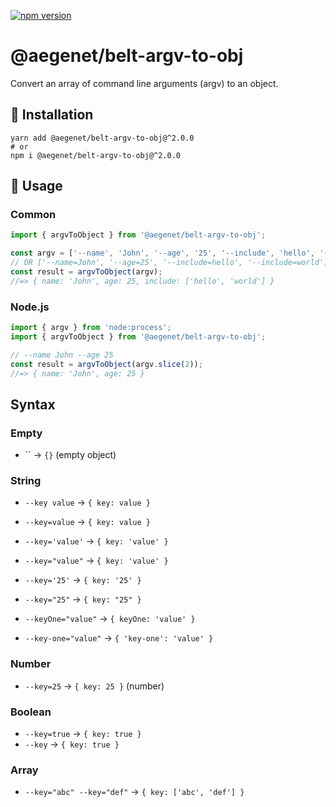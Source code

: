 [![npm version](https://img.shields.io/npm/v/@aegenet/belt-argv-to-obj.svg)](https://www.npmjs.com/package/@aegenet/belt-argv-to-obj)
<br>

# @aegenet/belt-argv-to-obj

Convert an array of command line arguments (argv) to an object.

## 💾 Installation

```shell
yarn add @aegenet/belt-argv-to-obj@^2.0.0
# or
npm i @aegenet/belt-argv-to-obj@^2.0.0
```

## 📝 Usage

### Common

```typescript
import { argvToObject } from '@aegenet/belt-argv-to-obj';

const argv = ['--name', 'John', '--age', '25', '--include', 'hello', '--include', 'world'];
// OR ['--name=John', '--age=25', '--include=hello', '--include=world'];
const result = argvToObject(argv);
//=> { name: 'John', age: 25, include: ['hello', 'world'] }
```

### Node.js

```typescript
import { argv } from 'node:process';
import { argvToObject } from '@aegenet/belt-argv-to-obj';

// --name John --age 25
const result = argvToObject(argv.slice(2));
//=> { name: 'John', age: 25 }
```

## Syntax

### Empty

- `` -> `{}` (empty object)

### String

- `--key value` -> `{ key: value }`
- `--key=value` -> `{ key: value }`
- `--key='value'` -> `{ key: 'value' }`
- `--key="value"` -> `{ key: 'value' }`

- `--key='25'` -> `{ key: '25' }`
- `--key="25"` -> `{ key: "25" }`

- `--keyOne="value"` -> `{ keyOne: 'value' }`
- `--key-one="value"` -> `{ 'key-one': 'value' }`

### Number

- `--key=25` -> `{ key: 25 }` (number)

### Boolean

- `--key=true` -> `{ key: true }`
- `--key` -> `{ key: true }`

### Array

- `--key="abc" --key="def"` -> `{ key: ['abc', 'def'] }`